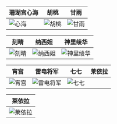 | 珊瑚宫心海 | 胡桃 | 甘雨 |
|--------|--------|--------|
| ![心海](https://pic2.ziyuan.wang/user/0w0/2024/07/kokomi_b1685cedaf291.jpg) | ![胡桃](https://pic2.ziyuan.wang/user/0w0/2024/07/hutao_aacce73925a94.jpg) | ![甘雨](https://pic2.ziyuan.wang/user/0w0/2024/07/ganyu_c2a614fe610a6.jpg)

| 刻晴 | 纳西妲 | 神里绫华 |
|--------|--------|--------|
 | ![刻晴](https://pic2.ziyuan.wang/user/0w0/2024/07/keqing_f2da788cfc794.jpg) | ![纳西妲](https://pic2.ziyuan.wang/user/0w0/2024/07/nahida_8f2bf082c921b.jpg) | ![神里绫华](https://pic2.ziyuan.wang/user/0w0/2024/07/ayaka_eb4664b286cea.jpg)

| 宵宫 | 雷电将军 | 七七 | 莱依拉 |
|--------|--------|--------|--------|
 | ![宵宫](https://pic2.ziyuan.wang/user/0w0/2024/07/yoimiya_b9601072ac099.jpg) | ![雷电将军](https://pic2.ziyuan.wang/user/0w0/2024/07/beelzebul_215d560c5426f.jpg) | ![七七](https://pic2.ziyuan.wang/user/0w0/2024/07/Qiqi_2f99c4de8521b.png) |

| 莱依拉 |
|--------|
| ![莱依拉](https://pic2.ziyuan.wang/user/0w0/2024/07/Layla_c1dbdcafd5a94.png) |

